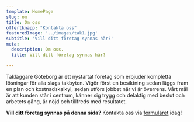 ```yaml
---
template: HomePage
slug: om
title: Om oss
offertknapp: "Kontakta oss"
featuredImage: '../images/tak1.jpg'
subtitle: 'Vill ditt företag synnas här?'
meta:
  description: Om oss.
  title: Vill ditt företag synnas här?

---
```


Takläggare Göteborg är ett nystartat företag som erbjuder kompletta lösningar för alla slags takbyten. Vigör först en besiktning sedan läggs fram en plan och kostnadskalkyl, sedan utförs jobbet när vi är överrens.
Vårt mål är att kunden står i centrum, känner sig trygg och delaktig med beslut och arbetets gång, är nöjd och tillfreds med resultatet. 

**Vill ditt företag synnas på denna sida?** Kontakta oss via [formuläret](/besiktning) idag!
